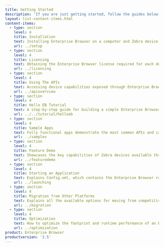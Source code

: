 ```yaml
---
title: Getting Started
description: 'If you are just getting started, follow the guides below to get your development environment setup properly and understand the foundations for using Enterprise Browser features.'
layout: list-content-items.html
content-items:
  - type: section
    level: 4
    title: Installation
    text: Installing Enterprise Browser on a computer and Zebra device, and configure them for making apps.  
    url: ../setup
  - type: section
    level: 4
    title: Licensing
    text: Obtaining the Enterprise Browser license required for each device being deployed.
    url: ../licensing
  - type: section
    level: 4
    title: Using The APIs
    text: Accessing device capabilities exposed through Enterprise Browser APIs. 
    url: ../apioverview
  - type: section
    level: 4
    title: Hello EB Tutorial
    text: A step-by-step guide for building a simple Enterprise Browser app from scratch.
    url: ../../tutorial/helloeb
  - type: section
    level: 4
    title: Sample Apps
    text: Fully functional apps demonstrate the most common APIs and can be modified as needed.
    url: ../samples
  - type: section
    level: 4
    title: Feature Demo
    text: Showcases the key capabilities of Zebra devices available through Enterprise Browser.
    url: ../featuredemo
  - type: section
    level: 4
    title: Starting an Application
    text: Explains Config.xml, which contains the Enterprise Browser runtime settings required for any EB app to run.
    url: ../launching
  - type: section
    level: 4
    title: Migration from Other Platforms
    text: Explains all the available options for moving from competitive or legacy platforms to Enterprise Browser.
    url: ../migration
  - type: section
    level: 4
    title: Optimization
    text: How to optimize the footprint and runtime performance of an Enterprise Browser app.  
    url: ../optimization
product: Enterprise Browser
productversion: '2.5'
---
```

           











